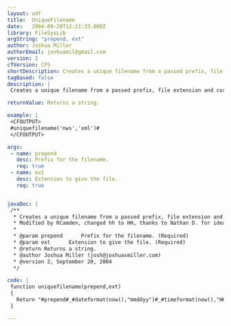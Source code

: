 ```yaml
---
layout: udf
title:  UniqueFilename
date:   2004-09-20T12:21:33.000Z
library: FileSysLib
argString: "prepend, ext"
author: Joshua Miller
authorEmail: joshuamil@gmail.com
version: 2
cfVersion: CF5
shortDescription: Creates a unique filename from a passed prefix, file extension and current date/time.
tagBased: false
description: |
 Creates a unique filename from a passed prefix, file extension and current date/time. Filename format: prepend_080701_023052.ext

returnValue: Returns a string.

example: |
 <CFOUTPUT>
 #uniquefilename('nws','xml')#
 </CFOUTPUT>

args:
 - name: prepend
   desc: Prefix for the filename.
   req: true
 - name: ext
   desc: Extension to give the file.
   req: true


javaDoc: |
 /**
  * Creates a unique filename from a passed prefix, file extension and current date/time.
  * Modified by RCamden, changed hh to HH, thanks to Nathan D. for idea.
  * 
  * @param prepend      Prefix for the filename. (Required)
  * @param ext      Extension to give the file. (Required)
  * @return Returns a string. 
  * @author Joshua Miller (josh@joshuasmiller.com) 
  * @version 2, September 20, 2004 
  */

code: |
 function uniquefilename(prepend,ext)
 {
   Return "#prepend#_#dateformat(now(),"mmddyy")#_#timeformat(now(),"HHmmss")#.#ext#";
 }

---
```


